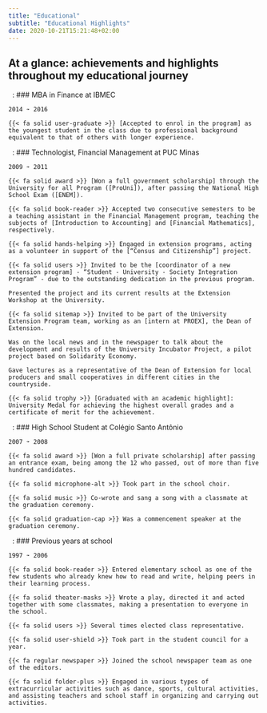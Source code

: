 ```yaml
---
title: "Educational"
subtitle: "Educational Highlights"
date: 2020-10-21T15:21:48+02:00
---
```


## At a glance: achievements and highlights throughout my educational journey
 
:   ### MBA in Finance at IBMEC

    2014 ➛ 2016

    {{< fa solid user-graduate >}} [Accepted to enrol in the program] as the youngest student in the class due to professional background equivalent to that of others with longer experience.

[Accepted to enrol in the program]:         /timeline/postgraduate_mba/ "See this event in the timeline"

 
:   ### Technologist, Financial Management at PUC Minas

    2009 ➛ 2011

    {{< fa solid award >}} [Won a full government scholarship] through the University for all Program ([ProUni]), after passing the National High School Exam ([ENEM]).

    {{< fa solid book-reader >}} Accepted two consecutive semesters to be a teaching assistant in the Financial Management program, teaching the subjects of [Introduction to Accounting] and [Financial Mathematics], respectively.

    {{< fa solid hands-helping >}} Engaged in extension programs, acting as a volunteer in support of the [“Census and Citizenship”] project.

    {{< fa solid users >}} Invited to be the [coordinator of a new extension program] - “Student - University - Society Integration Program” - due to the outstanding dedication in the previous program.

    Presented the project and its current results at the Extension Workshop at the University.

    {{< fa solid sitemap >}} Invited to be part of the University Extension Program team, working as an [intern at PROEX], the Dean of Extension.

    Was on the local news and in the newspaper to talk about the development and results of the University Incubator Project, a pilot project based on Solidarity Economy.

    Gave lectures as a representative of the Dean of Extension for local producers and small cooperatives in different cities in the countryside.

    {{< fa solid trophy >}} [Graduated with an academic highlight]: University Medal for achieving the highest overall grades and a certificate of merit for the achievement.

[Won a full government scholarship]:       /timeline/won_scholarship2/ "See this event in the timeline"
[ProUni]:                                  http://prouniportal.mec.gov.br/
[ENEM]:                                    https://www.gov.br/inep/pt-br/areas-de-atuacao/avaliacao-e-exames-educacionais/enem
[Introduction to Accounting]:              /timeline/passion_teaching/ "See this event in the timeline"
[Financial Mathematics]:                   /timeline/new_discipline/ "See this event in the timeline"
[“Census and Citizenship”]:                /timeline/engaged_extension/ "See this event in the timeline"
[coordinator of a new extension program]:  /timeline/coordinator_extension/ "See this event in the timeline"
[intern at PROEX]:                         /timeline/extension_internship/ "See this event in the timeline"
[Graduated with an academic highlight]:    /timeline/graduated_honour/ "See this event in the timeline"

 
:   ### High School Student at Colégio Santo Antônio

    2007 ➛ 2008

    {{< fa solid award >}} [Won a full private scholarship] after passing an entrance exam, being among the 12 who passed, out of more than five hundred candidates.

    {{< fa solid microphone-alt >}} Took part in the school choir.

    {{< fa solid music >}} Co-wrote and sang a song with a classmate at the graduation ceremony.

    {{< fa solid graduation-cap >}} Was a commencement speaker at the graduation ceremony.

[Won a full private scholarship]:       /timeline/won_scholarship/ "See this event in the timeline"

 
:   ### Previous years at school

    1997 ➛ 2006

    {{< fa solid book-reader >}} Entered elementary school as one of the few students who already knew how to read and write, helping peers in their learning process.

    {{< fa solid theater-masks >}} Wrote a play, directed it and acted together with some classmates, making a presentation to everyone in the school.
    
    {{< fa solid users >}} Several times elected class representative.

    {{< fa solid user-shield >}} Took part in the student council for a year.

    {{< fa regular newspaper >}} Joined the school newspaper team as one of the editors.

    {{< fa solid folder-plus >}} Engaged in various types of extracurricular activities such as dance, sports, cultural activities, and assisting teachers and school staff in organizing and carrying out activities.